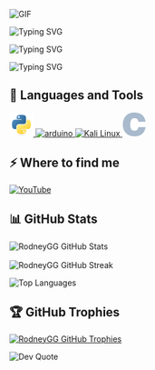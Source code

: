 ![GIF](https://media4.giphy.com/media/v1.Y2lkPTc5MGI3NjExb3VuNmo1cW1tNmVwdml5aHh5c2M4aDFldzdtcHp3YWZkYnE5NnNxNiZlcD12MV9pbnRlcm5hbF9naWZfYnlfaWQmY3Q9Zw/toXKzaJP3WIgM/giphy.gif)


<!-- Typing Animation for Hello World -->
![Typing SVG](https://readme-typing-svg.herokuapp.com?font=Fira+Code&weight=500&size=28&pause=1000&color=00A3FF&center=false&vCenter=true&width=600&lines=Hello+World!)

<!-- Typing Animation for Name -->
![Typing SVG](https://readme-typing-svg.herokuapp.com?font=Fira+Code&weight=500&size=28&pause=1000&color=800080&center=false&vCenter=true&width=600&lines=Hi+%F0%9F%91%8B%2C+I'm+Lloyd+Rodney+Z.+Arevalo)


<!-- Typing Animation for Studies -->
![Typing SVG](https://readme-typing-svg.herokuapp.com?font=Fira+Code&weight=500&size=20&pause=1000&color=FF0000&center=false&vCenter=true&width=800&lines=I+am+currently+studying+Computer+Engineering;Polytechnic+University+of+the+Philippines)

## 🚀 Languages and Tools
<p>
  <a href="https://www.python.org/" target="_blank">
    <img src="https://raw.githubusercontent.com/devicons/devicon/master/icons/python/python-original.svg" alt="python" width="42" height="42" />
  </a>
  <a href="https://www.arduino.cc/" target="_blank">
    <img src="https://cdn.worldvectorlogo.com/logos/arduino-1.svg" alt="arduino" width="42" height="42" />
  </a>
  <a href="https://www.kali.org/" target="_blank">
    <img src="https://upload.wikimedia.org/wikipedia/commons/2/2b/Kali-dragon-icon.svg" alt="Kali Linux" width="42" height="42" />
  </a>
  <a href="https://en.wikipedia.org/wiki/C_(programming_language)" target="_blank">
    <img src="https://raw.githubusercontent.com/devicons/devicon/master/icons/c/c-original.svg" alt="C" width="42" height="42" />
  </a>
</p>

## ⚡️ Where to find me
<p>
  <a href="https://youtube.com/@rodneyarevalo3948?si=LpykChfLLNM7nC6I" target="_blank">
    <img src="https://img.shields.io/badge/YouTube-%23cc0000.svg?style=for-the-badge&logo=youtube&logoColor=white" alt="YouTube" />
  </a>
</p>

## 📊 GitHub Stats
<p>
  <img align="center" src="https://github-readme-stats.vercel.app/api?username=RodneyGG&show_icons=true&theme=tokyonight" alt="RodneyGG GitHub Stats" />
</p>

<p>
  <img align="center" src="https://github-readme-streak-stats.herokuapp.com/?user=RodneyGG&theme=tokyonight" alt="RodneyGG GitHub Streak" />
</p>

<p>
  <img src="https://github-readme-stats.vercel.app/api/top-langs?username=RodneyGG&show_icons=true&locale=en&layout=compact&theme=tokyonight" alt="Top Languages" />
</p>

## 🏆 GitHub Trophies
<p>
  <a href="https://github.com/ryo-ma/github-profile-trophy">
    <img src="https://github-profile-trophy.vercel.app/?username=RodneyGG&theme=tokyonight" alt="RodneyGG GitHub Trophies" />
  </a>
</p>

<!-- Random Dev Quote in a Box -->
![Dev Quote](https://quotes-github-readme.vercel.app/api?type=horizontal&theme=tokyonight)
